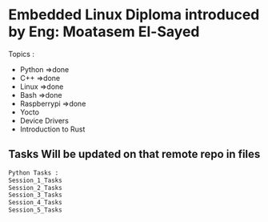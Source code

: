
# Embedded Linux Diploma introduced by Eng: Moatasem El-Sayed 

Topics :

* Python     =>done
* C++        =>done
* Linux      =>done
* Bash       =>done
* Raspberrypi =>done
* Yocto
* Device Drivers
* Introduction to Rust


## Tasks Will be updated on that remote repo in files


```bash
Python Tasks :
Session_1_Tasks
Session_2_Tasks
Session_3_Tasks
Session_4_Tasks
Session_5_Tasks

```

##
